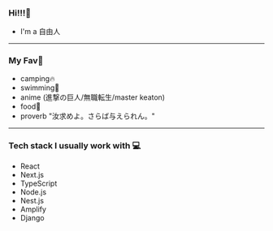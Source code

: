 ### Hi!!!🐬
- I'm a 自由人
---
### My Fav🐳
- camping🔥
- swimming🌊
- anime (進撃の巨人/無職転生/master keaton)
- food🍖
- proverb "汝求めよ。さらば与えられん。"

---
### Tech stack I usually work with 💻
- React
- Next.js
- TypeScript
- Node.js
- Nest.js
- Amplify
- Django
